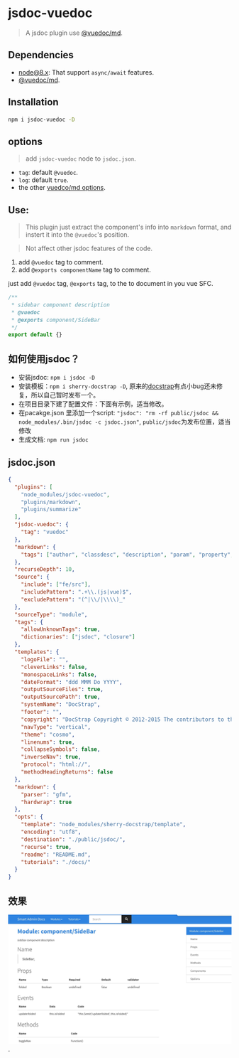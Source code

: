 # jsdoc-vuedoc

> A jsdoc plugin use [@vuedoc/md](https://github.com/vuedoc/md).

## Dependencies

- node@8.x: That support `async/await` features.
- [@vuedoc/md](https://github.com/vuedoc/md).

## Installation

```sh
npm i jsdoc-vuedoc -D
```

## options

> add `jsdoc-vuedoc` node to `jsdoc.json`.

- `tag`: default `@vuedoc`.
- `log`: default `true`.
- the other [vuedco/md options](https://github.com/vuedoc/parser#options).

## Use:

> This plugin just extract the component's info into `markdown` format, and instert it into the `@vuedoc`'s position.

> Not affect other jsdoc features of the code.

1. add `@vuedoc` tag to comment.
2. add `@exports componentName` tag to comment.

just add `@vuedoc` tag, `@exports` tag, to the to document in you vue SFC.

```js
/**
 * sidebar component description
 * @vuedoc
 * @exports component/SideBar
 */
export default {}
```

## 如何使用jsdoc？

- 安装jsdoc: `npm i jsdoc -D`
- 安装模板：`npm i sherry-docstrap -D`, 原来的[docstrap](https://github.com/docstrap/docstrap)有点小bug还未修复，所以自己暂时发布一个。
- 在项目目录下建了配置文件：下面有示例，适当修改。
- 在pacakge.json 里添加一个script: `"jsdoc": "rm -rf public/jsdoc && node_modules/.bin/jsdoc -c jsdoc.json"`, `public/jsdoc`为发布位置，适当修改
- 生成文档: `npm run jsdoc`


## jsdoc.json

```json
{
  "plugins": [
    "node_modules/jsdoc-vuedoc",
    "plugins/markdown",
    "plugins/summarize"
  ],
  "jsdoc-vuedoc": {
    "tag": "vuedoc"
  },
  "markdown": {
    "tags": ["author", "classdesc", "description", "param", "property", "returns", "see", "throws"]
  },
  "recurseDepth": 10,
  "source": {
    "include": ["fe/src"],
    "includePattern": ".+\\.(js|vue)$",
    "excludePattern": "(^|\\/|\\\\)_"
  },
  "sourceType": "module",
  "tags": {
    "allowUnknownTags": true,
    "dictionaries": ["jsdoc", "closure"]
  },
  "templates": {
    "logoFile": "",
    "cleverLinks": false,
    "monospaceLinks": false,
    "dateFormat": "ddd MMM Do YYYY",
    "outputSourceFiles": true,
    "outputSourcePath": true,
    "systemName": "DocStrap",
    "footer": "",
    "copyright": "DocStrap Copyright © 2012-2015 The contributors to the JSDoc3 and DocStrap projects.",
    "navType": "vertical",
    "theme": "cosmo",
    "linenums": true,
    "collapseSymbols": false,
    "inverseNav": true,
    "protocol": "html://",
    "methodHeadingReturns": false
  },
  "markdown": {
    "parser": "gfm",
    "hardwrap": true
  },
  "opts": {
    "template": "node_modules/sherry-docstrap/template",
    "encoding": "utf8",
    "destination": "./public/jsdoc/",
    "recurse": true,
    "readme": "README.md",
    "tutorials": "./docs/"
  }
}
```

## 效果

![效果](assets/xiaoguo.jpeg).

